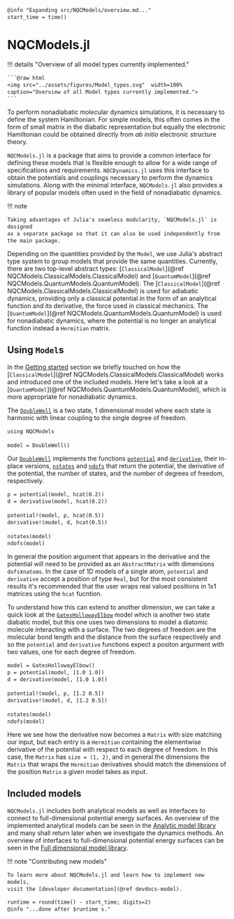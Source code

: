 ```@setup logging
@info "Expanding src/NQCModels/overview.md..."
start_time = time()
```

# NQCModels.jl

!!! details "Overview of all model types currently implemented."

    ```@raw html
    <img src="../assets/figures/Model_types.svg"  width=100% caption="Overview of all Model types currently implemented.">
    ```

To perform nonadiabatic molecular dynamics simulations, it is necessary to define
the system Hamiltonian.
For simple models, this often comes in the form of small matrix in the diabatic
representation but equally the electronic Hamiltonian could be obtained directly
from _ab initio_ electronic structure theory.

`NQCModels.jl` is a package that aims to provide a common interface
for defining these models that is flexible enough to allow for a wide range
of specifications and requirements.
`NQCDynamics.jl` uses this interface to obtain the potentials
and couplings necessary to perform the dynamics simulations.
Along with the minimal interface, `NQCModels.jl` also provides a library of 
popular models often used in the field of nonadiabatic dynamics.

!!! note

    Taking advantages of Julia's seamless modularity, `NQCModels.jl` is designed
    as a separate package so that it can also be used independently from the main package.

Depending on the quantities provided by the `Model`, we use Julia's abstract type system
to group models that provide the same quantities.
Currently, there are two top-level abstract types: [`ClassicalModel`](@ref NQCModels.ClassicalModels.ClassicalModel)
and [`QuantumModel`](@ref NQCModels.QuantumModels.QuantumModel).
The [`ClassicalModel`](@ref NQCModels.ClassicalModels.ClassicalModel)
is used for adiabatic dynamics, providing only a classical potential in 
the form of an analytical function and its derivative, the force used in 
classical mechanics.
The [`QuantumModel`](@ref NQCModels.QuantumModels.QuantumModel) is used for nonadiabatic dynamics,
where the potential is no longer an analytical function instead a `Hermitian` matrix.

## Using `Model`s

In the [Getting started](@ref) section we briefly touched on how the
[`ClassicalModel`](@ref NQCModels.ClassicalModels.ClassicalModel)
works and introduced one of the included models.
Here let's take a look at a [`QuantumModel`](@ref NQCModels.QuantumModels.QuantumModel),
which is more appropriate for nonadiabatic dynamics.

The [`DoubleWell`](@ref) is a two state, 1 dimensional model where each state is harmonic
with linear coupling to the single degree of freedom.

```@example diabaticmodel
using NQCModels

model = DoubleWell()
```

Our [`DoubleWell`](@ref) implements the functions [`potential`](@ref) and [`derivative`](@ref), 
their in-place versions, [`nstates`](@ref) and [`ndofs`](@ref)
that return the potential, the derivative of the potential, the number of states,
and the number of degrees of freedom, respectively.

```@repl diabaticmodel
p = potential(model, hcat(0.2))
d = derivative(model, hcat(0.2))

potential!(model, p, hcat(0.5))
derivative!(model, d, hcat(0.5))

nstates(model)
ndofs(model)
```

In general the position argument that appears in the derivative and the potential
will need to be provided as an `AbstractMatrix` with dimensions `dofs`x`natoms`.
In the case of 1D models of a single atom, `potential` and `derivative` accept a 
position of type `Real`, but for the most consistent results it's recommended that 
the user wraps real valued positions in 1x1 matrices using the `hcat` fucntion.

To understand how this can extend to another dimension, we can take a quick look at the
[`GatesHollowayElbow`](@ref) model which is another two state diabatic model, but this
one uses two dimensions to model a diatomic molecule interacting with a surface.
The two degrees of freedom are the molecular bond length and the distance from the surface 
respectively and so the `potential` and `derivative` functions expect a positon argurment 
with two values, one for each degree of freedom.

```@repl diabaticmodel
model = GatesHollowayElbow()
p = potential(model, [1.0 1.0])
d = derivative(model, [1.0 1.0])

potential!(model, p, [1.2 0.5])
derivative!(model, d, [1.2 0.5])

nstates(model)
ndofs(model)
```

Here we see how the derivative now becomes a `Matrix` with size matching our input,
but each entry is a `Hermitian` containing the elementwise derivative of the potential
with respect to each degree of freedom.
In this case, the `Matrix` has `size = (1, 2)`, and in general the dimensions the `Matrix`
that wraps the `Hermitian` derivatives should match the dimensions of the position `Matrix`
a given model takes as input.

## Included models

`NQCModels.jl` includes both analytical models as well as interfaces to connect to full-dimensional potential energy surfaces.
An overview of the implemented analytical models can be seen in the [Analytic model library](@ref) and
many shall return later when we investigate the dynamics methods.
An overview of interfaces to full-dimensional potential energy surfaces can be seen in the [Full dimensional model library](@ref).

!!! note "Contributing new models"

    To learn more about NQCModels.jl and learn how to implement new models,
    visit the [developer documentation](@ref devdocs-model).

```@setup logging
runtime = round(time() - start_time; digits=2)
@info "...done after $runtime s."
```
